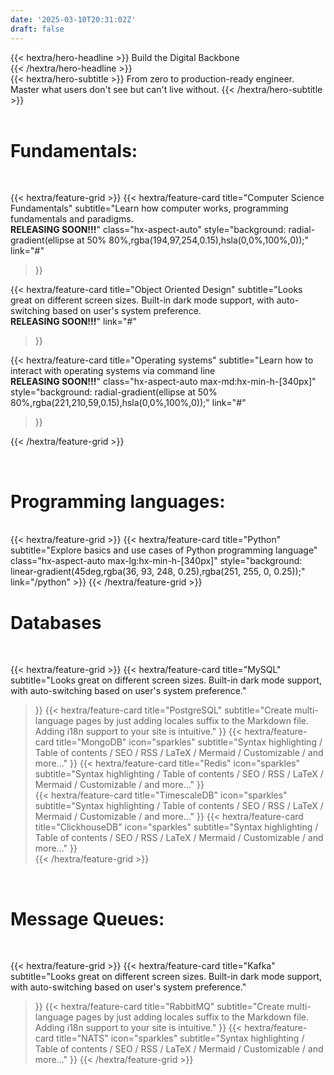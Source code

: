 ```yaml
---
date: '2025-03-10T20:31:02Z'
draft: false
---
```



<div class="hx-mt-6 hx-mb-6">
{{< hextra/hero-headline >}}
  Build the Digital Backbone&nbsp;<br class="sm:hx-block hx-hidden" />
{{< /hextra/hero-headline >}}
</div>

<div class="hx-mb-12">
{{< hextra/hero-subtitle >}}
  From zero to production-ready engineer.&nbsp;<br class="sm:hx-block hx-hidden" />Master what users don't see but can't live without.
{{< /hextra/hero-subtitle >}}
</div>

<div class="hx-mt-6"></div>

<br />
<h1 class="hx-pb-2"> Fundamentals: </h1>
<br />

{{< hextra/feature-grid >}}
  {{< hextra/feature-card
    title="Computer Science Fundamentals"
    subtitle="Learn how computer works, programming fundamentals and paradigms. <br/><b>RELEASING SOON!!!</b>"
    class="hx-aspect-auto"
    style="background: radial-gradient(ellipse at 50% 80%,rgba(194,97,254,0.15),hsla(0,0%,100%,0));"
    link="#"
  >}}

  {{< hextra/feature-card
    title="Object Oriented Design"
    subtitle="Looks great on different screen sizes. Built-in dark mode support, with auto-switching based on user's system preference.<br/><b>RELEASING SOON!!!</b>"
    link="#"
  >}}

  {{< hextra/feature-card
    title="Operating systems"
    subtitle="Learn how to interact with operating systems via command line<br/><b>RELEASING SOON!!!</b>"
    class="hx-aspect-auto max-md:hx-min-h-[340px]"
    style="background: radial-gradient(ellipse at 50% 80%,rgba(221,210,59,0.15),hsla(0,0%,100%,0));"
    link="#"
  >}}
<!-- 
  {{< hextra/feature-card
    title="Software Design Patterns"
    subtitle="Build with GitHub Actions, and host for free on GitHub Pages. Alternatively it can be hosted on any static hosting service."
  >}}
  {{< hextra/feature-card
    title="Computer Networks"
    subtitle="Learn the basics of computer networks, how it works, what are protocols and for which application they are used"
    link="#"
  >}}
  {{< hextra/feature-card
    title="Web Fundamentals"
    subtitle="Learn the basics of HTTP, the data transmission and the web pages mechanics"
  >}}
  {{< hextra/feature-card
    title="System Design"
    subtitle="Build with GitHub Actions, and host for free on GitHub Pages. Alternatively it can be hosted on any static hosting service."
  >}} 
  {{< hextra/feature-card
    title="Database Modelling and Design"
    subtitle="Build with GitHub Actions, and host for free on GitHub Pages. Alternatively it can be hosted on any static hosting service."
  >}} -->
{{< /hextra/feature-grid >}}

<br/>
<h1> Programming languages: </h1>
<br/>
{{< hextra/feature-grid >}}
  {{< hextra/feature-card
    title="Python"
    subtitle="Explore basics and use cases of Python programming language"
    class="hx-aspect-auto max-lg:hx-min-h-[340px]"
    style="background: linear-gradient(45deg,rgba(36, 93, 248, 0.25),rgba(251, 255, 0, 0.25));"
    link="/python"
  >}}
  <!-- {{< hextra/feature-card
    title="JavaScript"
    subtitle="Learn JavaScript and technologies around it"
    class="hx-aspect-auto max-lg:hx-min-h-[340px]"
    style="background: radial-gradient(ellipse at 50% 80%,rgba(142,53,74,0.15),hsla(0,0%,100%,0));"
  >}}
  {{< hextra/feature-card
    title="Golang"
    subtitle="Learn Golang, it's ecosystem and concurrency patterns"
    class="hx-aspect-auto max-lg:hx-min-h-[340px]"
    style="background: radial-gradient(ellipse at 50% 80%,rgba(79, 167, 240, 0.34),hsla(0,0%,100%,0));"
  >}}
  {{< hextra/feature-card
    title="Java"
    subtitle="Explore Java Programming Language, it's frameworks and ecosystems"
    class="hx-aspect-auto max-lg:hx-min-h-[340px]"
    style="background: radial-gradient(ellipse at 50% 80%,rgba(142,53,74,0.15),hsla(0,0%,100%,0));"
  >}}
  {{< hextra/feature-card
    title="Kotlin"
    subtitle="Learn Kotlin and it's ecosystem for backend development"
    class="hx-aspect-auto max-lg:hx-min-h-[340px]"
    style="background: radial-gradient(ellipse at 50% 80%,rgba(142,53,74,0.15),hsla(0,0%,100%,0));"
  >}}      
  {{< hextra/feature-card
    title="Rust"
    subtitle="Learn Rust by doing high performing applications"
    class="hx-aspect-auto max-lg:hx-min-h-[340px]"
    style="background: radial-gradient(ellipse at 50% 80%,rgba(142,53,74,0.15),hsla(0,0%,100%,0));"
  >}} 
  {{< hextra/feature-card
    title="C#"
    subtitle="Explore C# Programming Language, and .NET framework"
    class="hx-aspect-auto max-lg:hx-min-h-[340px]"
    style="background: radial-gradient(ellipse at 50% 80%,rgba(142,53,74,0.15),hsla(0,0%,100%,0));"
  >}} 
  {{< hextra/feature-card
    title="Ruby"
    subtitle="Compose with just Markdown. Enrich with Shortcode components."
    class="hx-aspect-auto max-lg:hx-min-h-[340px]"
    style="background: radial-gradient(ellipse at 50% 80%,rgba(142,53,74,0.15),hsla(0,0%,100%,0));"
  >}}    
  {{< hextra/feature-card
    title="PHP"
    subtitle="Compose with just Markdown. Enrich with Shortcode components."
    class="hx-aspect-auto max-lg:hx-min-h-[340px]"
    style="background: radial-gradient(ellipse at 50% 80%,rgba(142,53,74,0.15),hsla(0,0%,100%,0));"
  >}}          -->
{{< /hextra/feature-grid >}}

<br />
<h1>Databases</h1>
<br />

{{< hextra/feature-grid >}}
  {{< hextra/feature-card
    title="MySQL"
    subtitle="Looks great on different screen sizes. Built-in dark mode support, with auto-switching based on user's system preference."
  >}}
  {{< hextra/feature-card
    title="PostgreSQL"
    subtitle="Create multi-language pages by just adding locales suffix to the Markdown file. Adding i18n support to your site is intuitive."
  >}}
  {{< hextra/feature-card
    title="MongoDB"
    icon="sparkles"
    subtitle="Syntax highlighting / Table of contents / SEO / RSS / LaTeX / Mermaid / Customizable / and more..."
  >}}
  {{< hextra/feature-card
    title="Redis"
    icon="sparkles"
    subtitle="Syntax highlighting / Table of contents / SEO / RSS / LaTeX / Mermaid / Customizable / and more..."
  >}}  
  {{< hextra/feature-card
    title="TimescaleDB"
    icon="sparkles"
    subtitle="Syntax highlighting / Table of contents / SEO / RSS / LaTeX / Mermaid / Customizable / and more..."
  >}}
  {{< hextra/feature-card
    title="ClickhouseDB"
    icon="sparkles"
    subtitle="Syntax highlighting / Table of contents / SEO / RSS / LaTeX / Mermaid / Customizable / and more..."
  >}}  
{{< /hextra/feature-grid >}}

<br />
<h1>Message Queues:</h1>
<br />

{{< hextra/feature-grid >}}
  {{< hextra/feature-card
    title="Kafka"
    subtitle="Looks great on different screen sizes. Built-in dark mode support, with auto-switching based on user's system preference."
  >}}
  {{< hextra/feature-card
    title="RabbitMQ"
    subtitle="Create multi-language pages by just adding locales suffix to the Markdown file. Adding i18n support to your site is intuitive."
  >}}
  {{< hextra/feature-card
    title="NATS"
    icon="sparkles"
    subtitle="Syntax highlighting / Table of contents / SEO / RSS / LaTeX / Mermaid / Customizable / and more..."
  >}}
{{< /hextra/feature-grid >}}